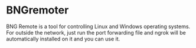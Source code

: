 # BNGremoter


BNG Remote is a tool for controlling Linux and Windows operating systems. For outside the network, just run the port forwarding file and ngrok will be automatically installed on it and you can use it.
